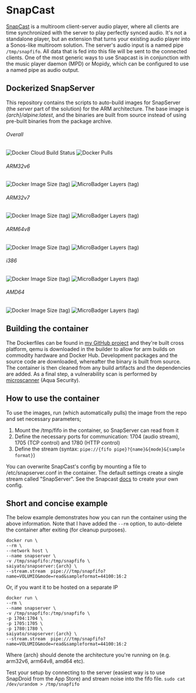 # SnapCast
[SnapCast](https://github.com/badaix/snapcast) is a multiroom client-server audio player, where all clients are time synchronized with the server to play perfectly synced audio. It's not a standalone player, but an extension that turns your existing audio player into a Sonos-like multiroom solution. The server's audio input is a named pipe `/tmp/snapfifo`. All data that is fed into this file will be sent to the connected clients. One of the most generic ways to use Snapcast is in conjunction with the music player daemon (MPD) or Mopidy, which can be configured to use a named pipe as audio output.

## Dockerized SnapServer
This repository contains the scripts to auto-build images for SnapServer (the *server* part of the solution) for the ARM architecture. The base image is *{arch}/alpine:latest*, and the binaries are built from source instead of using pre-built binaries from the package archive.

###### Overall
<img alt="Docker Cloud Build Status" src="https://img.shields.io/docker/cloud/build/saiyato/snapserver?style=flat-square">  <img alt="Docker Pulls" src="https://img.shields.io/docker/pulls/saiyato/snapserver?style=flat-square">
###### ARM32v6
<img alt="Docker Image Size (tag)" src="https://img.shields.io/docker/image-size/saiyato/snapserver/arm32v6?style=flat-square">  <img alt="MicroBadger Layers (tag)" src="https://img.shields.io/microbadger/layers/saiyato/snapserver/arm32v6?style=flat-square">
###### ARM32v7
<img alt="Docker Image Size (tag)" src="https://img.shields.io/docker/image-size/saiyato/snapserver/arm32v7?style=flat-square">  <img alt="MicroBadger Layers (tag)" src="https://img.shields.io/microbadger/layers/saiyato/snapserver/arm32v7?style=flat-square">
###### ARM64v8
<img alt="Docker Image Size (tag)" src="https://img.shields.io/docker/image-size/saiyato/snapserver/arm64v8?style=flat-square">  <img alt="MicroBadger Layers (tag)" src="https://img.shields.io/microbadger/layers/saiyato/snapserver/arm64v8?style=flat-square">

###### i386
<img alt="Docker Image Size (tag)" src="https://img.shields.io/docker/image-size/saiyato/snapserver/i386?style=flat-square">  <img alt="MicroBadger Layers (tag)" src="https://img.shields.io/microbadger/layers/saiyato/snapserver/i386?style=flat-square">
###### AMD64
<img alt="Docker Image Size (tag)" src="https://img.shields.io/docker/image-size/saiyato/snapserver/amd64?style=flat-square">  <img alt="MicroBadger Layers (tag)" src="https://img.shields.io/microbadger/layers/saiyato/snapserver/amd64?style=flat-square">

## Building the container
The Dockerfiles can be found in [my GitHub project](https://github.com/Saiyato/snapserver_docker) and they're built cross platform, qemu is downloaded in the builder to allow for arm builds on commodity hardware and Docker Hub. Development packages and the source code are downloaded, whereafter the binary is built from source. The container is then cleaned from any build artifacts and the dependencies are added. As a final step, a vulnerability scan is performed by [microscanner](https://github.com/aquasecurity/microscanner) (Aqua Security).

## How to use the container
To use the images, run (which automatically pulls) the image from the repo and set necessary parameters;
1. Mount the /tmp/fifo in the container, so SnapServer can read from it
2. Define the necessary ports for communication: 1704 (audio stream), 1705 (TCP control) and 1780 (HTTP control)
3. Define the stream (syntax: `pipe://{fifo pipe}?{name}&{mode}&{sample format}`)

You can overwrite SnapCast's config by mounting a file to /etc/snapserver.conf in the container. The default settings create a single stream called "SnapServer". See the Snapcast [docs](https://github.com/badaix/snapcast#configuration) to create your own config.

## Short and concise example
The below example demonstrates how you can run the container using the above information. Note that I have added the `--rm` option, to auto-delete the container after exiting (for cleanup purposes).

```
docker run \
--rm \
--network host \
--name snapserver \
-v /tmp/snapfifo:/tmp/snapfifo \
saiyato/snapserver:{arch} \
--stream.stream  pipe:///tmp/snapfifo?name=VOLUMIO&mode=read&sampleformat=44100:16:2
```
Or, if you want it to be hosted on a separate IP
```
docker run \
--rm \
--name snapserver \
-v /tmp/snapfifo:/tmp/snapfifo \
-p 1704:1704 \
-p 1705:1705 \
-p 1780:1780 \
saiyato/snapserver:{arch} \
--stream.stream  pipe:///tmp/snapfifo?name=VOLUMIO&mode=read&sampleformat=44100:16:2
```
Where {arch} should denote the architecture you're running on (e.g. arm32v6, arm64v8, amd64 etc).

Test your setup by connecting to the server (easiest way is to use SnapDroid from the App Store) and stream noise into the fifo file.
`sudo cat /dev/urandom > /tmp/snapfifo`

